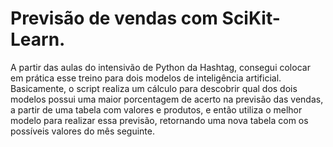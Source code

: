 # Previsão de vendas com SciKit-Learn.

A partir das aulas do intensivão de Python da Hashtag, consegui colocar em prática esse treino para dois modelos de inteligência artificial.
Basicamente, o script realiza um cálculo para descobrir qual dos dois modelos possui uma maior porcentagem de acerto na previsão das vendas, a partir de uma tabela com valores e produtos, e então utiliza o melhor modelo para realizar essa previsão, retornando uma nova tabela com os possíveis valores do mês seguinte.
